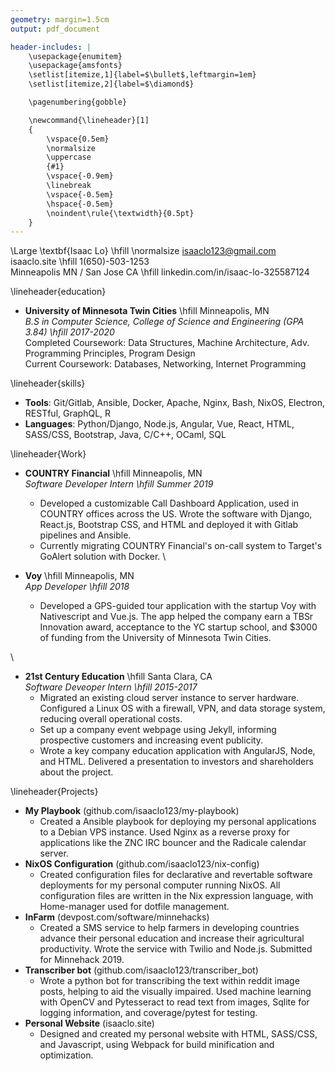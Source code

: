 ```yaml
---
geometry: margin=1.5cm
output: pdf_document

header-includes: |
    \usepackage{enumitem}
    \usepackage{amsfonts}
    \setlist[itemize,1]{label=$\bullet$,leftmargin=1em}
    \setlist[itemize,2]{label=$\diamond$}

    \pagenumbering{gobble}

    \newcommand{\lineheader}[1]
    {
        \vspace{0.5em}
        \normalsize
        \uppercase
        {#1}
        \vspace{-0.9em}
        \linebreak
        \vspace{-0.5em}
        \hspace{-0.5em}
        \noindent\rule{\textwidth}{0.5pt}
    }
---
```


\Large \textbf{Isaac Lo} \hfill \normalsize isaaclo123@gmail.com \
isaaclo.site \hfill 1(650)-503-1253 \
Minneapolis MN / San Jose CA \hfill linkedin.com/in/isaac-lo-325587124

\lineheader{education}

* **University of Minnesota Twin Cities** \hfill Minneapolis, MN\
  *B.S in Computer Science, College of Science and Engineering (GPA 3.84) \hfill 2017-2020*\
  Completed Coursework: Data Structures, Machine Architecture, Adv. Programming Principles,
  Program Design\
  Current Coursework: Databases, Networking, Internet Programming

\lineheader{skills}

* **Tools**: Git/Gitlab, Ansible, Docker, Apache, Nginx, Bash, NixOS, Electron, RESTful, GraphQL, R
* **Languages**: Python/Django, Node.js, Angular, Vue, React, HTML, SASS/CSS, Bootstrap, Java,
  C/C++, OCaml, SQL

\lineheader{Work}

* **COUNTRY Financial** \hfill Minneapolis, MN\
  *Software Developer Intern \hfill Summer 2019*
    - Developed a customizable Call Dashboard Application, used in COUNTRY offices across the US.
      Wrote the software with Django, React.js, Bootstrap CSS, and HTML and deployed it with Gitlab
      pipelines and Ansible.
    - Currently migrating COUNTRY Financial's on-call system to Target's GoAlert solution with
      Docker.
\

* **Voy** \hfill Minneapolis, MN\
  *App Developer \hfill 2018*
    * Developed a GPS-guided tour application with the startup Voy with Nativescript and Vue.js.
      The app helped the company earn a TBSr Innovation award, acceptance to the YC startup school,
      and \$3000 of funding from the University of Minnesota Twin Cities.

\

* **21st Century Education** \hfill Santa Clara, CA\
  *Software Deveoper Intern \hfill 2015-2017*
    * Migrated an existing cloud server instance to server hardware. Configured a Linux OS with
      a firewall, VPN, and data storage system, reducing overall operational costs.
    * Set up a company event webpage using Jekyll, informing prospective customers and increasing
      event publicity.
    * Wrote a key company education application with AngularJS, Node, and HTML. Delivered a
      presentation to investors and shareholders about the project.

\lineheader{Projects}

* **My Playbook** (github.com/isaaclo123/my-playbook)
    * Created a Ansible playbook for deploying my personal applications to a Debian VPS instance.
      Used Nginx as a reverse proxy for applications like the ZNC IRC bouncer and the Radicale
      calendar server.
* **NixOS Configuration** (github.com/isaaclo123/nix-config)
    * Created configuration files for declarative and revertable software deployments for my
      personal computer running NixOS. All configuration files are written in the Nix expression
      language, with Home-manager used for dotfile management.
* **InFarm** (devpost.com/software/minnehacks)
    * Created a SMS service to help farmers in developing countries advance their personal
      education and increase their agricultural productivity. Wrote the service with Twilio and
      Node.js. Submitted for Minnehack 2019.
* **Transcriber bot** (github.com/isaaclo123/transcriber_bot)
    * Wrote a python bot for transcribing the text within reddit image posts, helping to aid the
      visually impaired. Used machine learning with OpenCV and Pytesseract to read text from
      images, Sqlite for logging information, and coverage/pytest for testing.
* **Personal Website** (isaaclo.site)
    * Designed and created my personal website with HTML, SASS/CSS, and Javascript, using Webpack
      for build minification and optimization.
